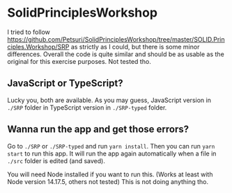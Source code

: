 # SolidPrinciplesWorkshop

I tried to follow https://github.com/Petsuri/SolidPrinciplesWorkshop/tree/master/SOLID.Principles.Workshop/SRP as strictly as I could, but there is some minor differences.
Overall the code is quite similar and should be as usable as the original for this exercise purposes. Not tested tho.

## JavaScript or TypeScript?

Lucky you, both are available. As you may guess, JavaScript version in `./SRP` folder in TypeScript version in `./SRP-typed` folder.

## Wanna run the app and get those errors?

Go to `./SRP` or `./SRP-typed` and run `yarn install`.
Then you can run `yarn start` to run this app.
It will run the app again automatically when a file in `./src` folder is edited (and saved).

You will need Node installed if you want to run this. (Works at least with Node version 14.17.5, others not tested)
This is not doing anything tho.
